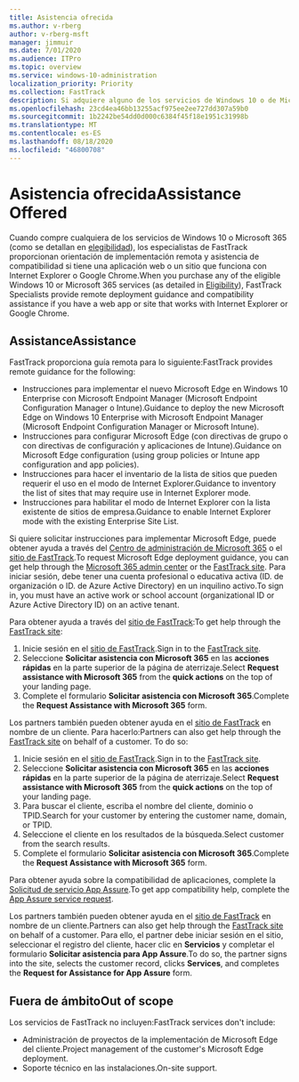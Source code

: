 ```yaml
---
title: Asistencia ofrecida
ms.author: v-rberg
author: v-rberg-msft
manager: jimmuir
ms.date: 7/01/2020
ms.audience: ITPro
ms.topic: overview
ms.service: windows-10-administration
localization_priority: Priority
ms.collection: FastTrack
description: Si adquiere alguno de los servicios de Windows 10 o de Microsoft 365 (tal y como se detalla en Servicios y planes elegibles), los especialistas de FastTrack le proporcionarán de forma remota instrucciones de implementación y asistencia sobre la compatibilidad si tiene una aplicación o un sitio web que funcione con Internet Explorer o Google Chrome.
ms.openlocfilehash: 23cd4ea46bb13255acf975ee2ee727dd307a59b0
ms.sourcegitcommit: 1b2242be54dd0d000c6384f45f18e1951c31998b
ms.translationtype: MT
ms.contentlocale: es-ES
ms.lasthandoff: 08/18/2020
ms.locfileid: "46800708"
---
```

# <a name="assistance-offered"></a><span data-ttu-id="3d2ad-103">Asistencia ofrecida</span><span class="sxs-lookup"><span data-stu-id="3d2ad-103">Assistance Offered</span></span>

<span data-ttu-id="3d2ad-104">Cuando compre cualquiera de los servicios de Windows 10 o Microsoft 365 (como se detallan en [elegibilidad](eligibility.md)), los especialistas de FastTrack proporcionan orientación de implementación remota y asistencia de compatibilidad si tiene una aplicación web o un sitio que funciona con Internet Explorer o Google Chrome.</span><span class="sxs-lookup"><span data-stu-id="3d2ad-104">When you purchase any of the eligible Windows 10 or Microsoft 365 services (as detailed in [Eligibility](eligibility.md)), FastTrack Specialists provide remote deployment guidance and compatibility assistance if you have a web app or site that works with Internet Explorer or Google Chrome.</span></span> 

## <a name="assistance"></a><span data-ttu-id="3d2ad-105">Assistance</span><span class="sxs-lookup"><span data-stu-id="3d2ad-105">Assistance</span></span>

<span data-ttu-id="3d2ad-106">FastTrack proporciona guía remota para lo siguiente:</span><span class="sxs-lookup"><span data-stu-id="3d2ad-106">FastTrack provides remote guidance for the following:</span></span>
- <span data-ttu-id="3d2ad-107">Instrucciones para implementar el nuevo Microsoft Edge en Windows 10 Enterprise con Microsoft Endpoint Manager (Microsoft Endpoint Configuration Manager o Intune).</span><span class="sxs-lookup"><span data-stu-id="3d2ad-107">Guidance to deploy the new Microsoft Edge on Windows 10 Enterprise with Microsoft Endpoint Manager (Microsoft Endpoint Configuration Manager or Microsoft Intune).</span></span>
- <span data-ttu-id="3d2ad-108">Instrucciones para configurar Microsoft Edge (con directivas de grupo o con directivas de configuración y aplicaciones de Intune).</span><span class="sxs-lookup"><span data-stu-id="3d2ad-108">Guidance on Microsoft Edge configuration (using group policies or Intune app configuration and app policies).</span></span>
- <span data-ttu-id="3d2ad-109">Instrucciones para hacer el inventario de la lista de sitios que pueden requerir el uso en el modo de Internet Explorer.</span><span class="sxs-lookup"><span data-stu-id="3d2ad-109">Guidance to inventory the list of sites that may require use in Internet Explorer mode.</span></span>
- <span data-ttu-id="3d2ad-110">Instrucciones para habilitar el modo de Internet Explorer con la lista existente de sitios de empresa.</span><span class="sxs-lookup"><span data-stu-id="3d2ad-110">Guidance to enable Internet Explorer mode with the existing Enterprise Site List.</span></span>

<span data-ttu-id="3d2ad-111">Si quiere solicitar instrucciones para implementar Microsoft Edge, puede obtener ayuda a través del [Centro de administración de Microsoft 365](https://go.microsoft.com/fwlink/?linkid=2032704) o el [sitio de FastTrack](https://go.microsoft.com/fwlink/?linkid=780698).</span><span class="sxs-lookup"><span data-stu-id="3d2ad-111">To request Microsoft Edge deployment guidance, you can get help through the [Microsoft 365 admin center](https://go.microsoft.com/fwlink/?linkid=2032704) or the [FastTrack site](https://go.microsoft.com/fwlink/?linkid=780698).</span></span> <span data-ttu-id="3d2ad-112">Para iniciar sesión, debe tener una cuenta profesional o educativa activa (ID. de organización o ID. de Azure Active Directory) en un inquilino activo.</span><span class="sxs-lookup"><span data-stu-id="3d2ad-112">To sign in, you must have an active work or school account (organizational ID or Azure Active Directory ID) on an active tenant.</span></span> 

<span data-ttu-id="3d2ad-113">Para obtener ayuda a través del [sitio de FastTrack](https://go.microsoft.com/fwlink/?linkid=780698):</span><span class="sxs-lookup"><span data-stu-id="3d2ad-113">To get help through the [FastTrack site](https://go.microsoft.com/fwlink/?linkid=780698):</span></span> 
1.    <span data-ttu-id="3d2ad-114">Inicie sesión en el [sitio de FastTrack](https://go.microsoft.com/fwlink/?linkid=780698).</span><span class="sxs-lookup"><span data-stu-id="3d2ad-114">Sign in to the [FastTrack site](https://go.microsoft.com/fwlink/?linkid=780698).</span></span> 
2.    <span data-ttu-id="3d2ad-115">Seleccione **Solicitar asistencia con Microsoft 365** en las **acciones rápidas** en la parte superior de la página de aterrizaje.</span><span class="sxs-lookup"><span data-stu-id="3d2ad-115">Select **Request assistance with Microsoft 365** from the **quick actions** on the top of your landing page.</span></span>
3.    <span data-ttu-id="3d2ad-116">Complete el formulario **Solicitar asistencia con Microsoft 365**.</span><span class="sxs-lookup"><span data-stu-id="3d2ad-116">Complete the **Request Assistance with Microsoft 365** form.</span></span>
  
<span data-ttu-id="3d2ad-p102">Los partners también pueden obtener ayuda en el [sitio de FastTrack](https://go.microsoft.com/fwlink/?linkid=780698) en nombre de un cliente. Para hacerlo:</span><span class="sxs-lookup"><span data-stu-id="3d2ad-p102">Partners can also get help through the [FastTrack site](https://go.microsoft.com/fwlink/?linkid=780698) on behalf of a customer. To do so:</span></span>
1.    <span data-ttu-id="3d2ad-119">Inicie sesión en el [sitio de FastTrack](https://go.microsoft.com/fwlink/?linkid=780698).</span><span class="sxs-lookup"><span data-stu-id="3d2ad-119">Sign in to the [FastTrack site](https://go.microsoft.com/fwlink/?linkid=780698).</span></span> 
2.    <span data-ttu-id="3d2ad-120">Seleccione **Solicitar asistencia con Microsoft 365** en las **acciones rápidas** en la parte superior de la página de aterrizaje.</span><span class="sxs-lookup"><span data-stu-id="3d2ad-120">Select **Request assistance with Microsoft 365** from the **quick actions** on the top of your landing page.</span></span>
3.    <span data-ttu-id="3d2ad-121">Para buscar el cliente, escriba el nombre del cliente, dominio o TPID.</span><span class="sxs-lookup"><span data-stu-id="3d2ad-121">Search for your customer by entering the customer name, domain, or TPID.</span></span>
4.    <span data-ttu-id="3d2ad-122">Seleccione el cliente en los resultados de la búsqueda.</span><span class="sxs-lookup"><span data-stu-id="3d2ad-122">Select customer from the search results.</span></span>
5.    <span data-ttu-id="3d2ad-123">Complete el formulario **Solicitar asistencia con Microsoft 365**.</span><span class="sxs-lookup"><span data-stu-id="3d2ad-123">Complete the **Request Assistance with Microsoft 365** form.</span></span>
 
<span data-ttu-id="3d2ad-124">Para obtener ayuda sobre la compatibilidad de aplicaciones, complete la [Solicitud de servicio App Assure](https://go.microsoft.com/fwlink/?linkid=2022721).</span><span class="sxs-lookup"><span data-stu-id="3d2ad-124">To get app compatibility help, complete the [App Assure service request](https://go.microsoft.com/fwlink/?linkid=2022721).</span></span>

<span data-ttu-id="3d2ad-125">Los partners también pueden obtener ayuda en el [sitio de FastTrack](https://go.microsoft.com/fwlink/?linkid=780698) en nombre de un cliente.</span><span class="sxs-lookup"><span data-stu-id="3d2ad-125">Partners can also get help through the [FastTrack site](https://go.microsoft.com/fwlink/?linkid=780698) on behalf of a customer.</span></span> <span data-ttu-id="3d2ad-126">Para ello, el partner debe iniciar sesión en el sitio, seleccionar el registro del cliente, hacer clic en **Servicios** y completar el formulario **Solicitar asistencia para App Assure**.</span><span class="sxs-lookup"><span data-stu-id="3d2ad-126">To do so, the partner signs into the site, selects the customer record, clicks **Services**, and completes the **Request for Assistance for App Assure** form.</span></span>

## <a name="out-of-scope"></a><span data-ttu-id="3d2ad-127">Fuera de ámbito</span><span class="sxs-lookup"><span data-stu-id="3d2ad-127">Out of scope</span></span>

<span data-ttu-id="3d2ad-128">Los servicios de FastTrack no incluyen:</span><span class="sxs-lookup"><span data-stu-id="3d2ad-128">FastTrack services don't include:</span></span>
- <span data-ttu-id="3d2ad-129">Administración de proyectos de la implementación de Microsoft Edge del cliente.</span><span class="sxs-lookup"><span data-stu-id="3d2ad-129">Project management of the customer's Microsoft Edge deployment.</span></span>
- <span data-ttu-id="3d2ad-130">Soporte técnico en las instalaciones.</span><span class="sxs-lookup"><span data-stu-id="3d2ad-130">On-site support.</span></span>

